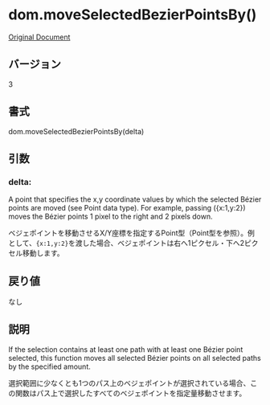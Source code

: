 # dom.moveSelectedBezierPointsBy()

[Original Document](http://help.adobe.com/en_US/fireworks/cs/extend/WS5b3ccc516d4fbf351e63e3d1183c94856c-7c92.html)

## バージョン

3

## 書式

dom.moveSelectedBezierPointsBy(delta)

## 引数

### delta:

A point that specifies the x,y coordinate values by which the selected Bézier points are moved (see Point data type). For example, passing ({x:1,y:2}) moves the Bézier points 1 pixel to the right and 2 pixels down.

ベジェポイントを移動させるX/Y座標を指定するPoint型（Point型を参照）。例として、```{x:1,y:2}```を渡した場合、ベジェポイントは右へ1ピクセル・下へ2ピクセル移動します。

## 戻り値

なし

## 説明

If the selection contains at least one path with at least one Bézier point selected, this function moves all selected Bézier points on all selected paths by the specified amount.

選択範囲に少なくとも1つのパス上のベジェポイントが選択されている場合、この関数はパス上で選択したすべてのベジェポイントを指定量移動させます。